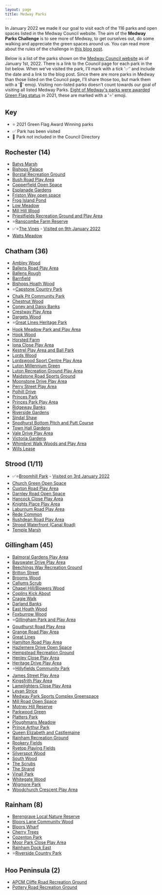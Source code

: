 ```yaml
---
layout: page
title: Medway Parks
---
```


In January 2022 we made it our goal to visit each of the 116 parks and open spaces listed in the Medway Council website. The aim of the **Medway Parks Challenge** is to see more of Medway, to get ourselves out, do some walking and appreciate the green spaces around us. You can read more about the rules of the challenge in [this blog post](https://andrews.io/blog/medway-2022-parks-challenge).

Below is a list of the parks shown on the [Medway Council website](https://www.medway.gov.uk/directory/22/find_a_park_play_or_game_area) as of January 1st, 2022. There is a link to the Council page for each park in the list below. When we've visited the park, I'll mark with a tick '✅' and include the date and a link to the blog post. Since there are more parks in Medway than those listed on the Council page, I'll share those too, but mark them with a '🌼' emoji. Visiting non-listed parks doesn't count towards our goal of visiting all listed Medway Parks. [Eight of Medway's parks were awarded Green Flag status](https://www.medway.gov.uk/news/article/1025/eight_of_medway_s_parks_amongst_the_best_in_the_uk) in 2021, these are marked with a '⭐️' emoji.

## Key
* ⭐️ 2021 Green Flag Award Winning parks
* ✅ Park has been visited
* 🌼 Park not included in the Council Directory

## Rochester (14)
* [Batys Marsh](https://www.medway.gov.uk/directory_record/278642/batys_marsh)
* [Bishops Palace](https://www.medway.gov.uk/directory_record/278653/bishops_palace)
* [Borstal Recreation Ground](https://www.medway.gov.uk/directory_record/689/borstal_recreation_ground)
* [Bush Road Play Area](https://www.medway.gov.uk/directory_record/723/bush_road_play_area)
* [Copperfield Open Space](https://www.medway.gov.uk/directory_record/692/copperfield_open_space)
* [Esplanade Gardens](https://www.medway.gov.uk/directory_record/475/esplanade_gardens)
* [Friston Way open space](https://www.medway.gov.uk/directory_record/693/friston_way_open_space)
* [Frog Island Pond](https://www.medway.gov.uk/directory_record/278643/frog_island_pond)
* [Low Meadow](https://www.medway.gov.uk/directory_record/735/low_meadow)
* [Mill Hill Wood](https://www.medway.gov.uk/directory_record/278644/mill_hill_wood)
* [Priestfields Recreation Ground and Play Area](https://www.medway.gov.uk/directory_record/694/priestfields_recreation_ground_and_play_area)
* ⭐️[Ranscombe Farm Reserve](https://www.medway.gov.uk/directory_record/526/ranscombe_farm_reserve)
* ✅⭐️[The Vines](https://www.medway.gov.uk/directory_record/2129/the_vines) - [Visited on 9th January 2022](https://andrews.io/blog/the-vines)
* [Watts Meadow](https://www.medway.gov.uk/directory_record/482/watts_meadow)

## Chatham (36)
* [Ambley Wood](https://www.medway.gov.uk/directory_record/278611/ambley_wood)
* [Ballens Road Play Area](https://www.medway.gov.uk/directory_record/752/ballens_road_play_area)
* [Ballens Rough](https://www.medway.gov.uk/directory_record/278612/ballens_rough)
* [Barnfield](https://www.medway.gov.uk/directory_record/2479/barnfield)
* [Bishops Hoath Wood](https://www.medway.gov.uk/directory_record/278613/bishops_hoath_wood)
* ⭐️[Capstone Country Park](https://www.medway.gov.uk/directory_record/760/capstone_country_park)
* [Chalk Pit Community Park](https://www.medway.gov.uk/directory_record/696/chalk_pit_community_park)
* [Chestnut Wood](https://www.medway.gov.uk/directory_record/278614/chestnut_wood)
* [Coney and Daisy Banks](https://www.medway.gov.uk/directory_record/278615/coney_and_daisy_banks)
* [Crestway Play Area](https://www.medway.gov.uk/directory_record/763/crestway_play_area)
* [Dargets Wood](https://www.medway.gov.uk/directory_record/278616/dargets_wood)
* ⭐️[Great Lines Heritage Park](https://www.medway.gov.uk/directory_record/467/great_lines_heritage_park)
* [Hook Meadow Park and Play Area](https://www.medway.gov.uk/directory_record/751/hook_meadow_park_and_play_area)
* [Hook Wood](https://www.medway.gov.uk/directory_record/278618/hook_wood)
* [Horsted Farm](https://www.medway.gov.uk/directory_record/278619/horsted_farm)
* [Iona Close Play Area](https://www.medway.gov.uk/directory_record/753/iona_close_play_area)
* [Kestrel Play Area and Ball Park](https://www.medway.gov.uk/directory_record/759/kestrel_play_area_and_ball_park)
* [Lords Wood](https://www.medway.gov.uk/directory_record/278620/lords_wood)
* [Lordswood Sport Centre Play Area](https://www.medway.gov.uk/directory_record/754/lordswood_sport_centre_play_area)
* [Luton Millennium Green](https://www.medway.gov.uk/directory_record/764/luton_millennium_green)
* [Luton Recreation Ground Play Area](https://www.medway.gov.uk/directory_record/761/luton_recreation_ground_play_area)
* [Maidstone Road Sports Ground](https://www.medway.gov.uk/directory_record/695/maidstone_road_sports_ground)
* [Moonstone Drive Play Area](https://www.medway.gov.uk/directory_record/755/moonstone_drive_play_area)
* [Perry Street Play Area](https://www.medway.gov.uk/directory_record/697/perry_street_play_area)
* [Polhill Drive](https://www.medway.gov.uk/directory_record/278621/polhill_drive)
* [Princes Park](https://www.medway.gov.uk/directory_record/278622/princes_park)
* [Princes Park Play Area](https://www.medway.gov.uk/directory_record/756/princes_park_play_area)
* [Ridgeway Banks](https://www.medway.gov.uk/directory_record/501/ridgeway_banks)
* [Riverside Gardens](https://www.medway.gov.uk/directory_record/463/riverside_gardens)
* [Sindal Shaw](https://www.medway.gov.uk/directory_record/278623/sindal_shaw)
* [Snodhurst Bottom Pitch and Putt Course](https://www.medway.gov.uk/directory_record/142915/snodhurst_bottom_pitch_and_putt_course)
* [Town Hall Gardens](https://www.medway.gov.uk/directory_record/278656/town_hall_gardens)
* [Vale Drive Play Area](https://www.medway.gov.uk/directory_record/699/vale_drive_play_area)
* [Victoria Gardens](https://www.medway.gov.uk/directory_record/700/victoria_gardens)
* [Whimbrel Walk Woods and Play Area](https://www.medway.gov.uk/directory_record/278624/whimbrel_walk_woods_and_play_area)
* [Wills Lease](https://www.medway.gov.uk/directory_record/512/wills_lease)

## Strood (1/11)
* ✅⭐️[Broomhill Park](https://www.medway.gov.uk/directory_record/721/broomhill_park) - [Visited on 3rd January 2022](https://andrews.io/blog/broomhill-park)
* [Church Green Open Space](https://www.medway.gov.uk/directory_record/729/church_green_open_space)
* [Cuxton Road Play Area](https://www.medway.gov.uk/directory_record/730/cuxton_road_play_area)
* [Darnley Road Open Space](https://www.medway.gov.uk/directory_record/731/darnley_road_open_space)
* [Hancock Close Play Area](https://www.medway.gov.uk/directory_record/732/hancock_close_play_area)
* [Knights Place Play Area](https://www.medway.gov.uk/directory_record/733/knights_place_play_area)
* [Laburnum Road Play Area](https://www.medway.gov.uk/directory_record/734/laburnum_road_play_area)
* [Rede Common](https://www.medway.gov.uk/directory_record/278645/rede_common)
* [Rushdean Road Play Area](https://www.medway.gov.uk/directory_record/736/rushdean_road_play_area)
* [Strood Waterfront (Canal Road)](https://www.medway.gov.uk/directory_record/728/strood_waterfront_canal_road)
* [Temple Marsh](https://www.medway.gov.uk/directory_record/489/temple_marsh)

## Gillingham (45)
* [Balmoral Gardens Play Area](https://www.medway.gov.uk/directory_record/706/balmoral_gardens_play_area)
* [Bayswater Drive Play Area](https://www.medway.gov.uk/directory_record/741/bayswater_drive_play_area)
* [Beechings Way Recreation Ground](https://www.medway.gov.uk/directory_record/701/beechings_way_recreation_ground)
* [Britton Street](https://www.medway.gov.uk/directory_record/707/britton_street)
* [Brooms Wood](https://www.medway.gov.uk/directory_record/278626/brooms_wood)
* [Callums Scrub](https://www.medway.gov.uk/directory_record/278627/callums_scrub)
* [Chapel Hill/Blowers Wood](https://www.medway.gov.uk/directory_record/278628/chapel_hill_blowers_wood)
* [Coplins Kick About](https://www.medway.gov.uk/directory_record/709/coplins_kick_about)
* [Cragie Walk](https://www.medway.gov.uk/directory_record/278630/cragie_walk)
* [Darland Banks](https://www.medway.gov.uk/directory_record/278631/darland_banks)
* [East Hoath Wood](https://www.medway.gov.uk/directory_record/278632/east_hoath_wood)
* [Foxburrow Wood](https://www.medway.gov.uk/directory_record/278633/foxburrow_wood)
* ⭐️[Gillingham Park and Play Area](https://www.medway.gov.uk/directory_record/487/gillingham_park_and_play_area)
* [Goudhurst Road Play Area](https://www.medway.gov.uk/directory_record/712/goudhurst_road_play_area)
* [Grange Road Play Area](https://www.medway.gov.uk/directory_record/713/grange_road_play_area)
* [Great Lines](https://www.medway.gov.uk/directory_record/278634/great_lines)
* [Hamilton Road Play Area](https://www.medway.gov.uk/directory_record/714/hamilton_road_play_area)
* [Hazlemere Drive Open Space](https://www.medway.gov.uk/directory_record/715/hazlemere_drive_open_space)
* [Hempstead Recreation Ground](https://www.medway.gov.uk/directory_record/747/hempstead_recreation_ground)
* [Henley Close Play Area](https://www.medway.gov.uk/directory_record/743/henley_close_play_area)
* [Heritage Drive Play Area](https://www.medway.gov.uk/directory_record/710/heritage_drive_play_area)
* ⭐️[Hillyfields Community Park](https://www.medway.gov.uk/directory_record/703/hillyfields_community_park)
* [James Street Play Area](https://www.medway.gov.uk/directory_record/716/james_street_play_area)
* [Kingsfrith Play Area](https://www.medway.gov.uk/directory_record/748/kingsfrith_play_area)
* [Lamplighters Close Play Area](https://www.medway.gov.uk/directory_record/660/lamplighters_close_play_area)
* [Levan Strice](https://www.medway.gov.uk/directory_record/278635/levan_strice)
* [Medway Park Sports Complex Greenspace](https://www.medway.gov.uk/directory_record/468/medway_park_sports_complex_greenspace)
* [Mill Road Open Space](https://www.medway.gov.uk/directory_record/2334/mill_road_open_space)
* [Motney Hill Reserve](https://www.medway.gov.uk/directory_record/659/motney_hill_reserve)
* [Parkwood Green](https://www.medway.gov.uk/directory_record/738/parkwood_green)
* [Platters Park](https://www.medway.gov.uk/directory_record/745/platters_park)
* [Ploughmans Meadow](https://www.medway.gov.uk/directory_record/278636/ploughmans_meadow)
* [Prince Arthur Park](https://www.medway.gov.uk/directory_record/278637/prince_arthur_park)
* [Queen Elizabeth and Castlemaine](https://www.medway.gov.uk/directory_record/495/queen_elizabeth_and_castlemaine)
* [Rainham Recreation Ground](https://www.medway.gov.uk/directory_record/739/rainham_recreation_ground)
* [Rookery Fields](https://www.medway.gov.uk/directory_record/704/rookery_fields)
* [Ryetop Playing Fields](https://www.medway.gov.uk/directory_record/746/ryetop_playing_fields)
* [Silverspot Wood](https://www.medway.gov.uk/directory_record/278638/silverspot_wood)
* [South Wood](https://www.medway.gov.uk/directory_record/278639/south_wood)
* [The Scrubs](https://www.medway.gov.uk/directory_record/278640/the_scrubs)
* [The Strand](https://www.medway.gov.uk/directory_record/705/the_strand)
* [Vinall Park](https://www.medway.gov.uk/directory_record/719/vinall_park)
* [Whitegate Wood](https://www.medway.gov.uk/directory_record/278641/whitegate_wood)
* [Wigmore Park](https://www.medway.gov.uk/directory_record/750/wigmore_park)
* [Woodchurch Crescent Play Area](https://www.medway.gov.uk/directory_record/720/woodchurch_crescent_play_area)

## Rainham (8)
* [Berengrave Local Nature Reserve](https://www.medway.gov.uk/directory_record/278652/berengrave_local_nature_reserve)
* [Bloors Lane Community Wood](https://www.medway.gov.uk/directory_record/278655/bloors_lane_community_wood)
* [Bloors Wharf](https://www.medway.gov.uk/directory_record/278654/bloors_wharf)
* [Cherry Trees](https://www.medway.gov.uk/directory_record/742/cherry_trees)
* [Cozenton Park](https://www.medway.gov.uk/directory_record/737/cozenton_park)
* [Moor Park Close Play Area](https://www.medway.gov.uk/directory_record/2480/moor_park_close_play_area)
* [Rainham Dock East](https://www.medway.gov.uk/directory_record/676/rainham_dock_east)
* ⭐️[Riverside Country Park](https://www.medway.gov.uk/directory_record/523/riverside_country_park)

## Hoo Peninsula (2)
* [APCM Cliffe Road Recreation Ground](https://www.medway.gov.uk/directory_record/1806/apcm_cliffe_road_recreation_ground)
* [Pottery Road Recreation Ground](https://www.medway.gov.uk/directory_record/1805/pottery_road_recreation_ground)

